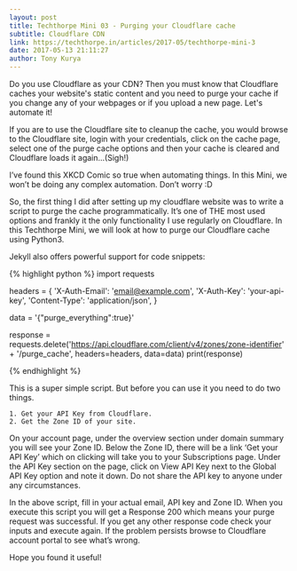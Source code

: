 ```yaml
---
layout: post
title: Techthorpe Mini 03 - Purging your Cloudflare cache
subtitle: Cloudflare CDN
link: https://techthorpe.in/articles/2017-05/techthorpe-mini-3
date: 2017-05-13 21:11:27
author: Tony Kurya
---
```

Do you use Cloudflare as your CDN? Then you must know that Cloudflare caches your website's static content and you need to purge your cache if you change any of your webpages or if you upload a new page. Let's automate it!

If you are to use the Cloudflare site to cleanup the cache, you would browse to the Cloudflare site, login with your credentials, click on the cache page, select one of the purge cache options and then your cache is cleared and Cloudflare loads it again…(Sigh!)

I’ve found this XKCD Comic so true when automating things. In this Mini, we won’t be doing any complex automation. Don’t worry :D

So, the first thing I did after setting up my cloudflare website was to write a script to purge the cache programmatically. It’s one of THE most used options and frankly it the only functionality I use regularly on Cloudflare. In this Techthorpe Mini, we will look at how to purge our Cloudflare cache using Python3.

Jekyll also offers powerful support for code snippets:

{% highlight python %}
import requests

headers = {
    'X-Auth-Email': 'email@example.com',
    'X-Auth-Key': 'your-api-key',
    'Content-Type': 'application/json',
}

data = '{"purge_everything":true}'

response = requests.delete('https://api.cloudflare.com/client/v4/zones/zone-identifier' +
                '/purge_cache', headers=headers, data=data)
print(response) 

{% endhighlight %}

This is a super simple script. But before you can use it you need to do two things.

	1. Get your API Key from Cloudflare.
	2. Get the Zone ID of your site.

On your account page, under the overview section under domain summary you will see your Zone ID. Below the Zone ID, there will be a link ‘Get your API Key’ which on clicking will take you to your Subscriptions page. Under the API Key section on the page, click on View API Key next to the Global API Key option and note it down. Do not share the API key to anyone under any circumstances.

In the above script, fill in your actual email, API key and Zone ID. When you execute this script you will get a Response 200 which means your purge request was successful. If you get any other response code check your inputs and execute again. If the problem persists browse to Cloudflare account portal to see what’s wrong.

Hope you found it useful!


